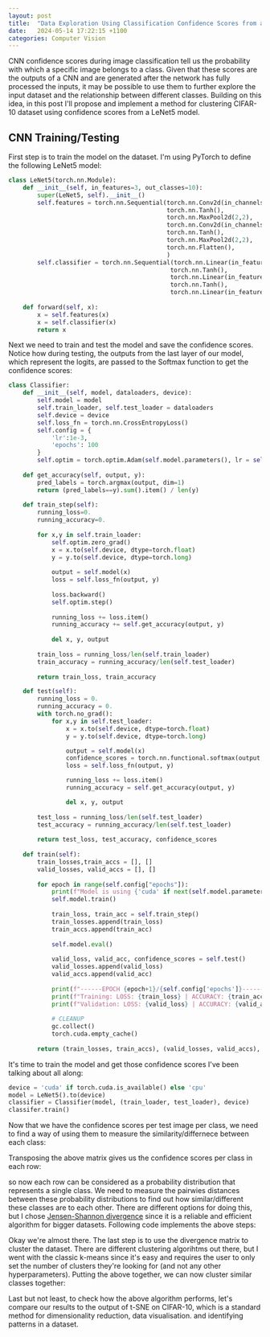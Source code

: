```yaml
---
layout: post
title:  "Data Exploration Using Classification Confidence Scores from a CNN"
date:   2024-05-14 17:22:15 +1100
categories: Computer Vision
---
```

CNN confidence scores during image classification tell us the probability with which a specific image belongs to a class. Given that these scores are the outputs of a CNN and are generated after the network has fully processed the inputs, it may be possible to use them to further explore the input dataset and the relationship between different classes. Building on this idea, in this post I'll propose and implement a method for clustering CIFAR-10 dataset using confidence scores from a LeNet5 model.  

## CNN Training/Testing
First step is to train the model on the dataset. I'm using PyTorch to define the following LeNet5 model:
```python
class LeNet5(torch.nn.Module):
    def __init__(self, in_features=3, out_classes=10):
        super(LeNet5, self).__init__()
        self.features = torch.nn.Sequential(torch.nn.Conv2d(in_channels=in_features, out_channels=6, kernel_size=5, stride=1),
                                            torch.nn.Tanh(),
                                            torch.nn.MaxPool2d(2,2),
                                            torch.nn.Conv2d(in_channels=6,out_channels=16,kernel_size=5, stride=1),
                                            torch.nn.Tanh(),
                                            torch.nn.MaxPool2d(2,2),
                                            torch.nn.Flatten(),
                                            )
        self.classifier = torch.nn.Sequential(torch.nn.Linear(in_features=16*5*5,out_features=120),
                                             torch.nn.Tanh(),
                                             torch.nn.Linear(in_features=120, out_features=84),
                                             torch.nn.Tanh(),
                                             torch.nn.Linear(in_features=84, out_features=out_classes))
        
    def forward(self, x):
        x = self.features(x)
        x = self.classifier(x)
        return x
```

Next we need to train and test the model and save the confidence scores. Notice how during testing, the outputs from the last layer of our model, which represent the logits, are passed to the Softmax function to get the confidence scores:
```python
class Classifier:
    def __init__(self, model, dataloaders, device):
        self.model = model
        self.train_loader, self.test_loader = dataloaders
        self.device = device
        self.loss_fn = torch.nn.CrossEntropyLoss()
        self.config = {
            'lr':1e-3,
            'epochs': 100
        }
        self.optim = torch.optim.Adam(self.model.parameters(), lr = self.config['lr'])
    
    def get_accuracy(self, output, y):
        pred_labels = torch.argmax(output, dim=1)
        return (pred_labels==y).sum().item() / len(y)
    
    def train_step(self):
        running_loss=0.
        running_accuracy=0.
        
        for x,y in self.train_loader:
            self.optim.zero_grad()
            x = x.to(self.device, dtype=torch.float)
            y = y.to(self.device, dtype=torch.long)
            
            output = self.model(x)
            loss = self.loss_fn(output, y)
            
            loss.backward()
            self.optim.step()
            
            running_loss += loss.item()
            running_accuracy += self.get_accuracy(output, y)
            
            del x, y, output
        
        train_loss = running_loss/len(self.train_loader)
        train_accuracy = running_accuracy/len(self.test_loader)
        
        return train_loss, train_accuracy

    def test(self):
        running_loss = 0.
        running_accuracy = 0.
        with torch.no_grad():
            for x,y in self.test_loader:
                x = x.to(self.device, dtype=torch.float)
                y = y.to(self.device, dtype=torch.long)

                output = self.model(x)
                confidence_scores = torch.nn.functional.softmax(output, dim=1)
                loss = self.loss_fn(output, y)

                running_loss += loss.item()
                running_accuracy = self.get_accuracy(output, y)

                del x, y, output
        
        test_loss = running_loss/len(self.test_loader)
        test_accuracy = running_accuracy/len(self.test_loader)
        
        return test_loss, test_accuracy, confidence_scores
    
    def train(self):
        train_losses,train_accs = [], []
        valid_losses, valid_accs = [], []
        
        for epoch in range(self.config["epochs"]):
            print(f"Model is using {'cuda' if next(self.model.parameters()).is_cuda else 'cpu'}")
            self.model.train()
            
            train_loss, train_acc = self.train_step()
            train_losses.append(train_loss)
            train_accs.append(train_acc)
            
            self.model.eval()
            
            valid_loss, valid_acc, confidence_scores = self.test()
            valid_losses.append(valid_loss)
            valid_accs.append(valid_acc)
            
            print(f"------EPOCH {epoch+1}/{self.config['epochs']}------")
            print(f"Training: LOSS: {train_loss} | ACCURACY: {train_acc}")
            print(f"Validation: LOSS: {valid_loss} | ACCURACY: {valid_acc}\n\n")
            
            # CLEANUP
            gc.collect()
            torch.cuda.empty_cache()
            
        return (train_losses, train_accs), (valid_losses, valid_accs), confidence_scores
```
It's time to train the model and get those confidence scores I've been talking about all along:
```python
device = 'cuda' if torch.cuda.is_available() else 'cpu'
model = LeNet5().to(device)
classifier = Classifier(model, (train_loader, test_loader), device)
classifer.train()
```

Now that we have the confidence scores per test image per class, we need to find a way of using them to measure the similarity/differnece between each class:

Transposing the above matrix gives us the confidence scores per class in each row:

so now each row can be considered as a probability distribution that represents a single class. We need to measure the pairwies distances between these probability distributions to find out how similar/different these classes are to each other. There are different options for doing this, but I chose [Jensen-Shannon divergence](https://towardsdatascience.com/how-to-understand-and-use-jensen-shannon-divergence-b10e11b03fd6) since it is a reliable and efficient algorithm for bigger datasets. Following code implements the above steps:

Okay we're almost there. The last step is to use the divergence matrix to cluster the dataset. There are different clustering algorihtms out there, but I went with the classic k-means since it's easy and requires the user to only set the number of clusters they're looking for (and not any other hyperparameters). Putting the above together, we can now cluster similar classes together: 

Last but not least, to check how the above algorithm performs, let's compare our results to the output of t-SNE on CIFAR-10, which is a standard method for dimensionality reduction, data visualisation. and identifying patterns in a dataset.
